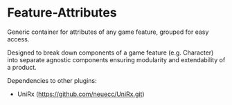 # Feature-Attributes

Generic container for attributes of any game feature, grouped for easy access.

Designed to break down components of a game feature (e.g. Character) into separate agnostic components ensuring modularity and extendability of a product.

Dependencies to other plugins:
- UniRx (https://github.com/neuecc/UniRx.git)
